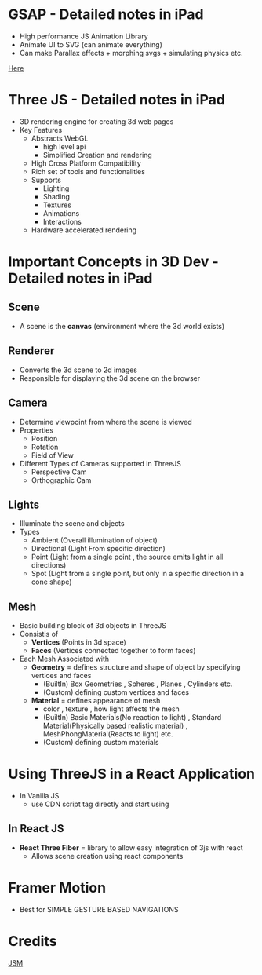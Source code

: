 # GSAP - Detailed notes in iPad
- High performance JS Animation Library
- Animate UI to SVG (can animate everything)
- Can make Parallax effects + morphing svgs + simulating physics etc.

[Here](https://gsap.com/)

# Three JS - Detailed notes in iPad
- 3D rendering engine for creating 3d web pages
- Key Features
    - Abstracts WebGL
        - high level api 
        - Simplified Creation and rendering
    - High Cross Platform Compatibility
    - Rich set of tools and functionalities
    - Supports
        - Lighting
        - Shading 
        - Textures
        - Animations
        - Interactions
    - Hardware accelerated rendering

# Important Concepts in 3D Dev - Detailed notes in iPad
## Scene 
- A scene is the **canvas** (environment where the 3d world exists)
## Renderer
- Converts the 3d scene to 2d images
- Responsible for displaying the 3d scene on the browser
## Camera
- Determine viewpoint from where the scene is viewed
- Properties
    - Position
    - Rotation
    - Field of View 
- Different Types of Cameras supported in ThreeJS
    - Perspective Cam
    - Orthographic Cam
## Lights
- Illuminate the scene and objects
- Types
    - Ambient (Overall illumination of object)
    - Directional (Light From specific direction)
    - Point (Light from a single point , the source emits light in all directions)
    - Spot (Light from a single point, but only in a specific direction in a cone shape)
## Mesh
- Basic building block of 3d objects in ThreeJS
- Consistis of
    - **Vertices** (Points in 3d space)
    - **Faces** (Vertices connected together to form faces)
- Each Mesh Associated with
    - **Geometry** = defines structure and shape of object by specifying vertices and faces
        - (BuiltIn) Box Geometries , Spheres , Planes , Cylinders etc.
        - (Custom) defining custom vertices and faces
    - **Material** = defines appearance of mesh
        - color , texture , how light affects the mesh
        - (BuiltIn) Basic Materials(No reaction to light) , Standard Material(Physically based realistic material) , MeshPhongMaterial(Reacts to light) etc.
        - (Custom) defining custom materials

# Using ThreeJS in a React Application
- In Vanilla JS 
    - use CDN script tag directly and start using

## In React JS
- **React Three Fiber** = library to allow easy integration of 3js with react 
    - Allows scene creation using react components  

# Framer Motion
- Best for SIMPLE GESTURE BASED NAVIGATIONS

# Credits 
[JSM](https://github.com/adrianhajdin)